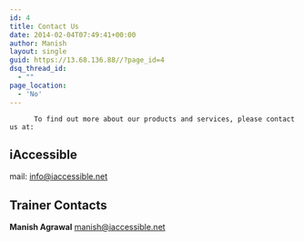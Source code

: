 ```yaml
---
id: 4
title: Contact Us
date: 2014-02-04T07:49:41+00:00
author: Manish
layout: single
guid: https://13.68.136.88//?page_id=4
dsq_thread_id:
  - ""
page_location:
  - 'No'
---
```


          To find out more about our products and services, please contact us at:
 
## iAccessible
mail: <a href="mailto:info@iaccessible.net">info@iaccessible.net</a>

## Trainer Contacts
  <strong>Manish Agrawal</strong>
<a href="mailto:manish@iaccessible.net">manish@iaccessible.net</a>